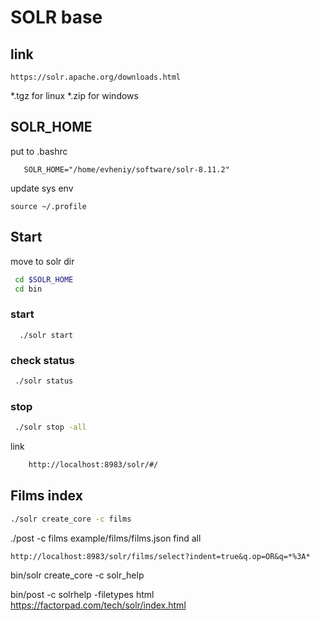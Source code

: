 # SOLR base 

## link 
```http
https://solr.apache.org/downloads.html
```
*.tgz for linux 
*.zip for windows

## SOLR_HOME 
put to .bashrc
```
   SOLR_HOME="/home/evheniy/software/solr-8.11.2" 
```
update sys env
``` 
source ~/.profile
```

## Start 
move to solr dir 
```bash
 cd $SOLR_HOME
 cd bin
```
### start 
```
  ./solr start 
```
### check status 
```bash
 ./solr status  
```
### stop
```bash
 ./solr stop -all
```
link 
```bash
    http://localhost:8983/solr/#/
```
 
## Films index 
```bash
./solr create_core -c films
```

./post -c films example/films/films.json
find all
```
http://localhost:8983/solr/films/select?indent=true&q.op=OR&q=*%3A*
```

bin/solr create_core -c solr_help

bin/post -c solrhelp -filetypes html https://factorpad.com/tech/solr/index.html

